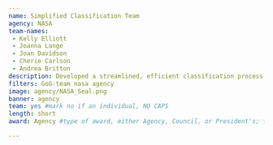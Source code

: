 ```yaml
---
name: Simplified Classification Team
agency: NASA
team-names:
 - Kelly Elliott
 - Joanna Lange
 - Joan Davidson
 - Cherie Carlson
 - Andrea Britton
description: Developed a streamlined, efficient classification process to meet expedited workforce movement in support of the Moon to Mars mission and other agency priorities. Their efforts resulted in labor reduction as well as savings in time and effort for customers by removing the need to write specific functional duties at each center for each job.
filters: GoG-team nasa agency
image: agency/NASA_Seal.png
banner: agency
team: yes #mark no if an individual, NO CAPS
length: short
award: Agency #type of award, either Agency, Council, or President's; this is case sensitive so make sure to match the options listed exactly. This section generates the format of the card

---
```

